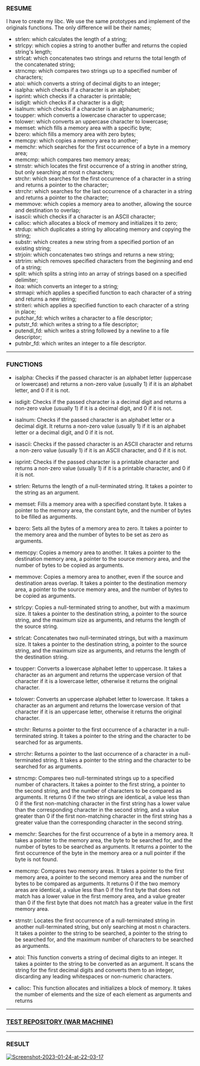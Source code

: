
### RESUME
I have to create my libc. We use the same prototypes and implement of the originals functions. The only difference will be their names;
- strlen: which calculates the length of a string;
- strlcpy: which copies a string to another buffer and returns the copied string's length;
- strlcat: which concatenates two strings and returns the total length of the concatenated string;
- strncmp: which compares two strings up to a specified number of characters;
- atoi: which converts a string of decimal digits to an integer;
- isalpha: which checks if a character is an alphabet;
- isprint: which checks if a character is printable;
- isdigit: which checks if a character is a digit;
- isalnum: which checks if a character is an alphanumeric;
- toupper: which converts a lowercase character to uppercase;
- tolower: which converts an uppercase character to lowercase;
- memset: which fills a memory area with a specific byte;
- bzero: which fills a memory area with zero bytes;
- memcpy: which copies a memory area to another;
- memchr: which searches for the first occurrence of a byte in a memory area;
- memcmp: which compares two memory areas;
- strnstr: which locates the first occurrence of a string in another string, but only searching at most n characters;
- strchr: which searches for the first occurrence of a character in a string and returns a pointer to the character;
- strrchr: which searches for the last occurrence of a character in a string and returns a pointer to the character;
- memmove: which copies a memory area to another, allowing the source and destination to overlap;
- isascii: which checks if a character is an ASCII character;
- calloc: which allocates a block of memory and initializes it to zero;
- strdup: which duplicates a string by allocating memory and copying the string;
- substr: which creates a new string from a specified portion of an existing string;
- strjoin: which concatenates two strings and returns a new string;
- strtrim: which removes specified characters from the beginning and end of a string;
- split: which splits a string into an array of strings based on a specified delimiter;
- itoa: which converts an integer to a string;
- strmapi: which applies a specified function to each character of a string and returns a new string;
- striteri: which applies a specified function to each character of a string in place;
- putchar_fd: which writes a character to a file descriptor;
- putstr_fd: which writes a string to a file descriptor;
- putendl_fd: which writes a string followed by a newline to a file descriptor;
- putnbr_fd: which writes an integer to a file descriptor.

***

### FUNCTIONS

- isalpha: Checks if the passed character is an alphabet letter (uppercase or lowercase) and returns a non-zero value (usually 1) if it is an alphabet letter, and 0 if it is not.

- isdigit: Checks if the passed character is a decimal digit and returns a non-zero value (usually 1) if it is a decimal digit, and 0 if it is not.

- isalnum: Checks if the passed character is an alphabet letter or a decimal digit. It returns a non-zero value (usually 1) if it is an alphabet letter or a decimal digit, and 0 if it is not.

- isascii: Checks if the passed character is an ASCII character and returns a non-zero value (usually 1) if it is an ASCII character, and 0 if it is not.

- isprint: Checks if the passed character is a printable character and returns a non-zero value (usually 1) if it is a printable character, and 0 if it is not.

- strlen: Returns the length of a null-terminated string. It takes a pointer to the string as an argument.

- memset: Fills a memory area with a specified constant byte. It takes a pointer to the memory area, the constant byte, and the number of bytes to be filled as arguments.

- bzero: Sets all the bytes of a memory area to zero. It takes a pointer to the memory area and the number of bytes to be set as zero as arguments.

- memcpy: Copies a memory area to another. It takes a pointer to the destination memory area, a pointer to the source memory area, and the number of bytes to be copied as arguments.

- memmove: Copies a memory area to another, even if the source and destination areas overlap. It takes a pointer to the destination memory area, a pointer to the source memory area, and the number of bytes to be copied as arguments.

- strlcpy: Copies a null-terminated string to another, but with a maximum size. It takes a pointer to the destination string, a pointer to the source string, and the maximum size as arguments, and returns the length of the source string.

- strlcat: Concatenates two null-terminated strings, but with a maximum size. It takes a pointer to the destination string, a pointer to the source string, and the maximum size as arguments, and returns the length of the destination string.

- toupper: Converts a lowercase alphabet letter to uppercase. It takes a character as an argument and returns the uppercase version of that character if it is a lowercase letter, otherwise it returns the original character.

- tolower: Converts an uppercase alphabet letter to lowercase. It takes a character as an argument and returns the lowercase version of that character if it is an uppercase letter, otherwise it returns the original character.

- strchr: Returns a pointer to the first occurrence of a character in a null-terminated string. It takes a pointer to the string and the character to be searched for as arguments.

- strrchr: Returns a pointer to the last occurrence of a character in a null-terminated string. It takes a pointer to the string and the character to be searched for as arguments.

- strncmp: Compares two null-terminated strings up to a specified number of characters. It takes a pointer to the first string, a pointer to the second string, and the number of characters to be compared as arguments. It returns 0 if the two strings are identical, a value less than 0 if the first non-matching character in the first string has a lower value than the corresponding character in the second string, and a value greater than 0 if the first non-matching character in the first string has a greater value than the corresponding character in the second string.

- memchr: Searches for the first occurrence of a byte in a memory area. It takes a pointer to the memory area, the byte to be searched for, and the number of bytes to be searched as arguments. It returns a pointer to the first occurrence of the byte in the memory area or a null pointer if the byte is not found.

- memcmp: Compares two memory areas. It takes a pointer to the first memory area, a pointer to the second memory area and the number of bytes to be compared as arguments. It returns 0 if the two memory areas are identical, a value less than 0 if the first byte that does not match has a lower value in the first memory area, and a value greater than 0 if the first byte that does not match has a greater value in the first memory area.

- strnstr: Locates the first occurrence of a null-terminated string in another null-terminated string, but only searching at most n characters. It takes a pointer to the string to be searched, a pointer to the string to be searched for, and the maximum number of characters to be searched as arguments.

- atoi: This function converts a string of decimal digits to an integer. It takes a pointer to the string to be converted as an argument. It scans the string for the first decimal digits and converts them to an integer, discarding any leading whitespaces or non-numeric characters.

- calloc: This function allocates and initializes a block of memory. It takes the number of elements and the size of each element as arguments and returns

***

### [TEST REPOSITORY (WAR MACHINE)](https://github.com/0x050f/libft-war-machine)

***

### RESULT
<a href="https://ibb.co/8Nqwz35"><img src="https://i.ibb.co/pbcTWDz/Screenshot-2023-01-24-at-22-03-17.png" alt="Screenshot-2023-01-24-at-22-03-17" border="0"></a>